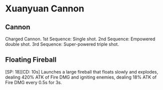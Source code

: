 # Xuanyuan Cannon

## Cannon

Charged Cannon.
1st Sequence: Single shot.
2nd Sequence: Empowered double shot.
3rd Sequence: Super-powered triple shot.

## Floating Fireball

[SP: 18][CD: 10s] Launches a large fireball that floats slowly and explodes, dealing 420% ATK of Fire DMG and igniting enemies, dealing 18% ATK of Fire DMG every 0.5s for 3s.